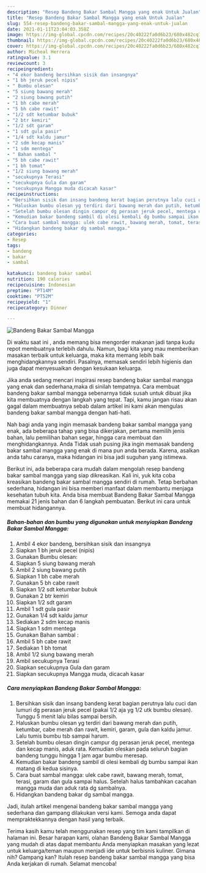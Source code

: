 ```yaml
---
description: "Resep Bandeng Bakar Sambal Mangga yang enak Untuk Jualan"
title: "Resep Bandeng Bakar Sambal Mangga yang enak Untuk Jualan"
slug: 554-resep-bandeng-bakar-sambal-mangga-yang-enak-untuk-jualan
date: 2021-01-11T23:04:03.358Z
image: https://img-global.cpcdn.com/recipes/20c40222fa0d6b23/680x482cq70/bandeng-bakar-sambal-mangga-foto-resep-utama.jpg
thumbnail: https://img-global.cpcdn.com/recipes/20c40222fa0d6b23/680x482cq70/bandeng-bakar-sambal-mangga-foto-resep-utama.jpg
cover: https://img-global.cpcdn.com/recipes/20c40222fa0d6b23/680x482cq70/bandeng-bakar-sambal-mangga-foto-resep-utama.jpg
author: Micheal Herrera
ratingvalue: 3.1
reviewcount: 3
recipeingredient:
- "4 ekor bandeng bersihkan sisik dan insangnya"
- "1 bh jeruk pecel nipis"
- " Bumbu olesan"
- "5 siung bawang merah"
- "2 siung bawang putih"
- "1 bh cabe merah"
- "5 bh cabe rawit"
- "1/2 sdt ketumbar bubuk"
- "2 btr kemiri"
- "1/2 sdt garam"
- "1 sdt gula pasir"
- "1/4 sdt kaldu jamur"
- "2 sdm kecap manis"
- "1 sdm mentega"
- " Bahan sambal "
- "5 bh cabe rawit"
- "1 bh tomat"
- "1/2 siung bawang merah"
- "secukupnya Terasi"
- "secukupnya Gula dan garam"
- "secukupnya Mangga muda dicacah kasar"
recipeinstructions:
- "Bersihkan sisik dan insang bandeng kerat bagian perutnya lalu cuci dan lumuri dg perasan jeruk pecel (pakai 1/2 aja yg 1/2 utk bumbu olesan). Tunggu 5 menit lalu bilas sampai bersih."
- "Haluskan bumbu olesan yg terdiri dari bawang merah dan putih, ketumbar, cabe merah dan rawit, kemiri, garam, gula dan kaldu jamur. Lalu tumis bumbu tsb sampai harum."
- "Setelah bumbu olesan dingin campur dg perasan jeruk pecel, mentega dan kecap manis, aduk rata. Kemudian oleskan pada seluruh bagian bandeng tunggu hingga 1 jam agar bumbu meresap."
- "Kemudian bakar bandeng sambil di olesi kembali dg bumbu sampai ikan matang di kedua sisinya."
- "Cara buat sambal mangga: ulek cabe rawit, bawang merah, tomat, terasi, garam dan gula sampai halus. Setelah halus tambahkan cacahan mangga muda dan aduk rata dg sambalnya."
- "Hidangkan bandeng bakar dg sambal mangga."
categories:
- Resep
tags:
- bandeng
- bakar
- sambal

katakunci: bandeng bakar sambal 
nutrition: 190 calories
recipecuisine: Indonesian
preptime: "PT14M"
cooktime: "PT52M"
recipeyield: "1"
recipecategory: Dinner

---
```



![Bandeng Bakar Sambal Mangga](https://img-global.cpcdn.com/recipes/20c40222fa0d6b23/680x482cq70/bandeng-bakar-sambal-mangga-foto-resep-utama.jpg)

Di waktu  saat ini , anda memang bisa mengorder makanan jadi tanpa kudu repot membuatnya terlebih dahulu. Namun, bagi kita yang mau memberikan masakan terbaik untuk keluarga, maka kita memang lebih baik menghidangkannya sendiri. Pasalnya, memasak sendiri lebih higienis dan juga dapat menyesuaikan dengan kesukaan keluarga.

Jika anda sedang mencari inspirasi resep bandeng bakar sambal mangga yang enak dan sederhana,maka di sinilah tempatnya. Cara membuat bandeng bakar sambal mangga  sebenarnya tidak susah untuk dibuat jika kita membuatnya dengan langkah yang tepat. Tapi, kamu jangan risau akan gagal dalam membuatnya 
sebab dalam artikel ini kami akan mengulas bandeng bakar sambal mangga dengan hati-hati.  



Nah bagi anda yang ingin memasak bandeng bakar sambal mangga yang enak, ada beberapa tahap yang bisa dikerjakan, pertama memilih jenis bahan, lalu pemilihan bahan segar, hingga cara membuat dan menghidangkannya. Anda Tidak usah pusing jika ingin memasak bandeng bakar sambal mangga yang enak di mana pun anda berada. Karena, asalkan anda  tahu caranya, maka hidangan ini bisa jadi suguhan yang istimewa.

Berikut ini, ada beberapa cara mudah dalam mengolah resep bandeng bakar sambal mangga yang siap dikreasikan. Kali ini, yuk kita coba kreasikan bandeng bakar sambal mangga sendiri di rumah. Tetap berbahan sederhana, hidangan ini bisa memberi manfaat dalam membantu menjaga kesehatan tubuh kita. Anda bisa membuat Bandeng Bakar Sambal Mangga memakai 21 jenis bahan dan 6 langkah pembuatan. Berikut ini cara untuk membuat hidangannya.

<!--inarticleads1-->

##### Bahan-bahan dan bumbu yang digunakan untuk menyiapkan Bandeng Bakar Sambal Mangga:

1. Ambil 4 ekor bandeng, bersihkan sisik dan insangnya
1. Siapkan 1 bh jeruk pecel (nipis)
1. Gunakan  Bumbu olesan:
1. Siapkan 5 siung bawang merah
1. Ambil 2 siung bawang putih
1. Siapkan 1 bh cabe merah
1. Gunakan 5 bh cabe rawit
1. Siapkan 1/2 sdt ketumbar bubuk
1. Gunakan 2 btr kemiri
1. Siapkan 1/2 sdt garam
1. Ambil 1 sdt gula pasir
1. Gunakan 1/4 sdt kaldu jamur
1. Sediakan 2 sdm kecap manis
1. Siapkan 1 sdm mentega
1. Gunakan  Bahan sambal :
1. Ambil 5 bh cabe rawit
1. Sediakan 1 bh tomat
1. Ambil 1/2 siung bawang merah
1. Ambil secukupnya Terasi
1. Siapkan secukupnya Gula dan garam
1. Siapkan secukupnya Mangga muda, dicacah kasar




<!--inarticleads2-->

##### Cara menyiapkan Bandeng Bakar Sambal Mangga:

1. Bersihkan sisik dan insang bandeng kerat bagian perutnya lalu cuci dan lumuri dg perasan jeruk pecel (pakai 1/2 aja yg 1/2 utk bumbu olesan). Tunggu 5 menit lalu bilas sampai bersih.
1. Haluskan bumbu olesan yg terdiri dari bawang merah dan putih, ketumbar, cabe merah dan rawit, kemiri, garam, gula dan kaldu jamur. Lalu tumis bumbu tsb sampai harum.
1. Setelah bumbu olesan dingin campur dg perasan jeruk pecel, mentega dan kecap manis, aduk rata. Kemudian oleskan pada seluruh bagian bandeng tunggu hingga 1 jam agar bumbu meresap.
1. Kemudian bakar bandeng sambil di olesi kembali dg bumbu sampai ikan matang di kedua sisinya.
1. Cara buat sambal mangga: ulek cabe rawit, bawang merah, tomat, terasi, garam dan gula sampai halus. Setelah halus tambahkan cacahan mangga muda dan aduk rata dg sambalnya.
1. Hidangkan bandeng bakar dg sambal mangga.




Jadi, itulah artikel mengenai  bandeng bakar sambal mangga  yang sederhana dan gampang dilakukan versi kami. Semoga anda dapat mempraktekkannya dengan hasil yang terbaik. 

Terima kasih kamu telah menggunakan resep yang tim kami tampilkan di halaman ini. Besar harapan kami, olahan  Bandeng Bakar Sambal Mangga yang mudah di atas dapat membantu Anda menyiapkan masakan yang lezat untuk keluarga/teman maupun menjadi ide untuk berbisnis kuliner. Gimana nih? Gampang kan? Itulah resep bandeng bakar sambal mangga yang bisa Anda kerjakan di rumah. Selamat mencoba!

